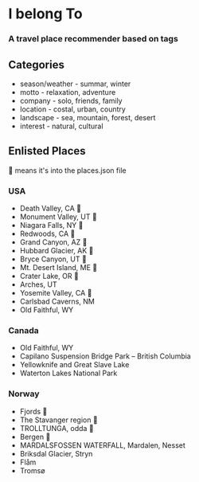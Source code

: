 # I belong To
### A travel place recommender based on tags


## Categories
* season/weather - summar, winter
* motto - relaxation, adventure 
* company - solo, friends, family
* location - costal, urban, country
* landscape - sea, mountain, forest, desert
* interest - natural, cultural


## Enlisted Places 
:checkered_flag: means it's into the places.json file

### USA
* Death Valley, CA :checkered_flag:
* Monument Valley, UT :checkered_flag:
* Niagara Falls, NY :checkered_flag:
* Redwoods, CA :checkered_flag:
* Grand Canyon, AZ :checkered_flag:
* Hubbard Glacier, AK :checkered_flag:
* Bryce Canyon, UT :checkered_flag:
* Mt. Desert Island, ME :checkered_flag:
* Crater Lake, OR :checkered_flag:
* Arches, UT
* Yosemite Valley, CA :checkered_flag:
* Carlsbad Caverns, NM
* Old Faithful, WY

### Canada
* Old Faithful, WY
* Capilano Suspension Bridge Park – British Columbia
* Yellowknife and Great Slave Lake
* Waterton Lakes National Park

### Norway
* Fjords :checkered_flag:
* The Stavanger region :checkered_flag: 
* TROLLTUNGA, odda :checkered_flag:
* Bergen :checkered_flag:
* MARDALSFOSSEN WATERFALL, Mardalen, Nesset
* Briksdal Glacier, Stryn
* Flåm
* Tromsø
